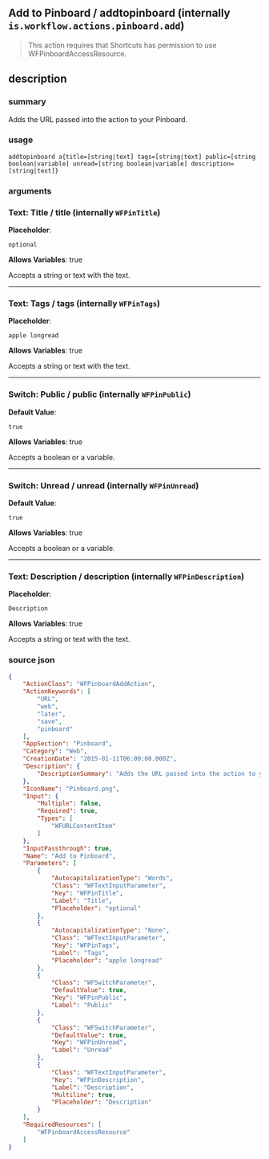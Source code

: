 
## Add to Pinboard / addtopinboard (internally `is.workflow.actions.pinboard.add`)


> This action requires that Shortcuts has permission to use WFPinboardAccessResource.


## description
### summary
Adds the URL passed into the action to your Pinboard.


### usage
`addtopinboard a{title=[string|text] tags=[string|text] public=[string boolean|variable] unread=[string boolean|variable] description=[string|text]}`

### arguments
### Text: Title / title (internally `WFPinTitle`)
**Placeholder**:
```
optional
```
**Allows Variables**: true



Accepts a string 
or text
with the text.

---

### Text: Tags / tags (internally `WFPinTags`)
**Placeholder**:
```
apple longread
```
**Allows Variables**: true



Accepts a string 
or text
with the text.

---

### Switch: Public / public (internally `WFPinPublic`)
**Default Value**:
```
true
```
**Allows Variables**: true



Accepts a boolean
or a variable.

---

### Switch: Unread / unread (internally `WFPinUnread`)
**Default Value**:
```
true
```
**Allows Variables**: true



Accepts a boolean
or a variable.

---

### Text: Description / description (internally `WFPinDescription`)
**Placeholder**:
```
Description
```
**Allows Variables**: true



Accepts a string 
or text
with the text.

### source json

```json
{
	"ActionClass": "WFPinboardAddAction",
	"ActionKeywords": [
		"URL",
		"web",
		"later",
		"save",
		"pinboard"
	],
	"AppSection": "Pinboard",
	"Category": "Web",
	"CreationDate": "2015-01-11T06:00:00.000Z",
	"Description": {
		"DescriptionSummary": "Adds the URL passed into the action to your Pinboard."
	},
	"IconName": "Pinboard.png",
	"Input": {
		"Multiple": false,
		"Required": true,
		"Types": [
			"WFURLContentItem"
		]
	},
	"InputPassthrough": true,
	"Name": "Add to Pinboard",
	"Parameters": [
		{
			"AutocapitalizationType": "Words",
			"Class": "WFTextInputParameter",
			"Key": "WFPinTitle",
			"Label": "Title",
			"Placeholder": "optional"
		},
		{
			"AutocapitalizationType": "None",
			"Class": "WFTextInputParameter",
			"Key": "WFPinTags",
			"Label": "Tags",
			"Placeholder": "apple longread"
		},
		{
			"Class": "WFSwitchParameter",
			"DefaultValue": true,
			"Key": "WFPinPublic",
			"Label": "Public"
		},
		{
			"Class": "WFSwitchParameter",
			"DefaultValue": true,
			"Key": "WFPinUnread",
			"Label": "Unread"
		},
		{
			"Class": "WFTextInputParameter",
			"Key": "WFPinDescription",
			"Label": "Description",
			"Multiline": true,
			"Placeholder": "Description"
		}
	],
	"RequiredResources": [
		"WFPinboardAccessResource"
	]
}
```
